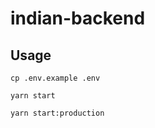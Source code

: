 # indian-backend

## Usage

```shell
cp .env.example .env
```

```shell
yarn start
```

```shell
yarn start:production
```
